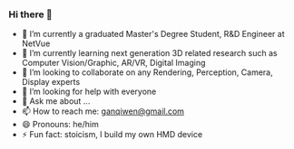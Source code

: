 ### Hi there 👋


- 🔭 I’m currently a graduated Master's Degree Student, R&D Engineer at NetVue
- 🌱 I’m currently learning next generation 3D related research such as Computer Vision/Graphic, AR/VR, Digital Imaging
- 👯 I’m looking to collaborate on any Rendering, Perception, Camera, Display experts
- 🤔 I’m looking for help with everyone
- 💬 Ask me about ...
- 📫 How to reach me: ganqiwen@gmail.com
- 😄 Pronouns: he/him
- ⚡ Fun fact: stoicism, I build my own HMD device

